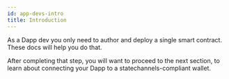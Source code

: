 ```yaml
---
id: app-devs-intro
title: Introduction
---
```


As a Dapp dev you only need to author and deploy a single smart contract. These docs will help you do that.

After completing that step, you will want to proceed to the next section, to learn about connecting your Dapp to a statechannels-compliant wallet.

